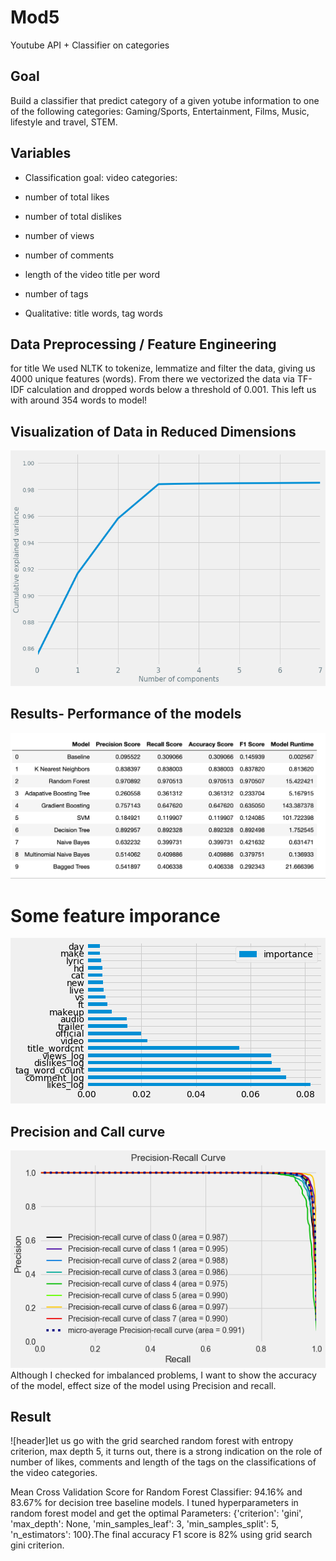 # Mod5
Youtube API + Classifier on categories
## Goal
Build a classifier that predict category of a given yotube information to one of the following categories: 
Gaming/Sports, Entertainment, Films, Music, lifestyle and travel, STEM.

## Variables
- Classification goal: video categories:
- number of total likes
- number of total dislikes
- number of views
- number of comments
- length of the video title per word
- number of tags

- Qualitative: title words, tag words


## Data Preprocessing / Feature Engineering
for title We used NLTK to tokenize, lemmatize and filter the data, giving us 4000 unique features (words). From there we vectorized the data via TF-IDF calculation and dropped words below a threshold of 0.001. 
This left us with around 354 words to model!

## Visualization of Data in Reduced Dimensions
![header](images/pca.png)

## Results- Performance of the models
![header](images/results.png)

# Some feature imporance
![header](images/featureimportance.png)

## Precision and Call curve 
![header](images/Precisionrecallcurve.png)
Although I checked for imbalanced problems, I want to show the accuracy of the model, effect size of the model using Precision and recall.

## Result
![header]let us go with the grid searched random forest with entropy criterion, max depth 5, it turns out, there is a strong indication on the role of number of likes, comments and length of the tags on the classifications of the video categories. 

Mean Cross Validation Score for Random Forest Classifier: 94.16% and 83.67% for decision tree baseline models.
I tuned hyperparameters in random forest model and get the optimal Parameters: {'criterion': 'gini', 'max_depth': None, 'min_samples_leaf': 3, 'min_samples_split': 5, 'n_estimators': 100}.The final accuracy F1 score is 82% using grid search gini criterion. 
